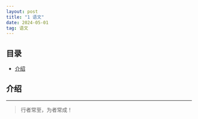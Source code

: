 ```yaml
---
layout: post
title: "1 语文"
date: 2024-05-01
tag: 语文
---
```





## 目录
- [介绍](#content1)   


<!-- ************************************************ -->
## <a id="content1">介绍</a>


----------
>  行者常至，为者常成！


